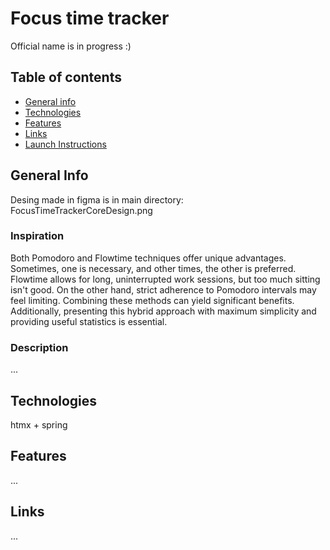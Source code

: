 # Focus time tracker
Official name is in progress :)

## Table of contents
* [General info](#general-info)
* [Technologies](#technologies)
* [Features](#features)
* [Links](#links)
* [Launch Instructions](#launch-instructions)

## General Info
Desing made in figma is in main directory: FocusTimeTrackerCoreDesign.png

### Inspiration
Both Pomodoro and Flowtime techniques offer unique advantages. Sometimes, one is necessary, and other times, the other is preferred. Flowtime allows for long, uninterrupted work sessions, but too much sitting isn't good. On the other hand, strict adherence to Pomodoro intervals may feel limiting. Combining these methods can yield significant benefits. Additionally, presenting this hybrid approach with maximum simplicity and providing useful statistics is essential.

### Description
...

## Technologies
htmx + spring

## Features
...

## Links
...
